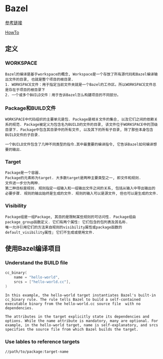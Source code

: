 # Bazel

[参考链接](https://blog.csdn.net/elaine_bao/article/details/78668657)

[HowTo](https://blog.csdn.net/weixin_33712987/article/details/85709898)

## 定义
### WORKSPACE
    Bazel的编译是基于workspace的概念, Workspace是一个存放了所有源代码和Bazel编译输出文件的目录, 也就是整个项目的根目录.
    1. WORKSPACE文件：用于指定当前文件夹就是一个Bazel的工作区。所以WORKSPACE文件总是存在于项目的根目录下
    2. 一个或多个BUILD文件：用于告诉Bazel怎么构建项目的不同部分。

### Package和BUILD文件
    WORKSPACE中代码组织的主要单元是包. Package是相关文件的集合, 以及它们之间的依赖关系的规范. Package被定义为包含名为BUILD的文件的目录, 该文件位于WORKSPACE中的顶级目录下. Package中包含其目录中的所有文件, 以及其下的所有子目录, 除了那些本身包含BUILD文件的子目录.

    一个BUILD文件包含了几种不同类型的指令.其中最重要的编译指令, 它告诉Bazel如何编译想要的输出.

### Target
    Package是一个容器. 
    Package的元素称为target. 大多数target是两种主要类型之一, 即文件和规则. 
    文件进一步分为两种. 
    第二种目标是规则. 规则指定一组输入和一组输出文件之间的关系, 包括从输入中导出输出的必要步骤. 规则的输出始终是生成的文件. 规则的输入可以是源文件, 但也可以是生成的文件. 

### Visibility
    Package组是一组Package, 其目的是限制某些规则的可访问性. Package组由package_group函数定义. 它们有两个属性: 它们包含的包列表及其名称.
    唯一允许引用它们的方法来自规则的visibility属性或package函数的default_visibility属性; 它们不生成或使用文件.

## 使用Bazel编译项目

### Understand the BUILD file
```cpp
cc_binary(
    name = "hello-world",
    srcs = ["hello-world.cc"],
)
```
    In this example, the hello-world target instantiates Bazel's built-in cc_binary rule. The rule tells Bazel to build a self-contained executable binary from the hello-world.cc source file  with no dependencies.

    The attributes in the target explicitly state its dependencies and options. While the name attribute is mandatory, many are optional. For example, in the hello-world target, name is self-explanatory, and srcs specifies the source file from which Bazel builds the target.

### Use lables to reference targets
    //path/to/package:target-name

